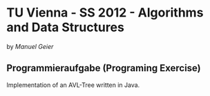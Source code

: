 TU Vienna - SS 2012 - Algorithms and Data Structures
==================================================
by _Manuel Geier_


Programmieraufgabe (Programing Exercise)
-------------------------------------------
Implementation of an AVL-Tree written in Java.